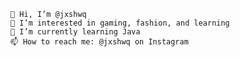 
    👋 Hi, I’m @jxshwq
    👀 I’m interested in gaming, fashion, and learning
    🌱 I’m currently learning Java
    📫 How to reach me: @jxshwq on Instagram
